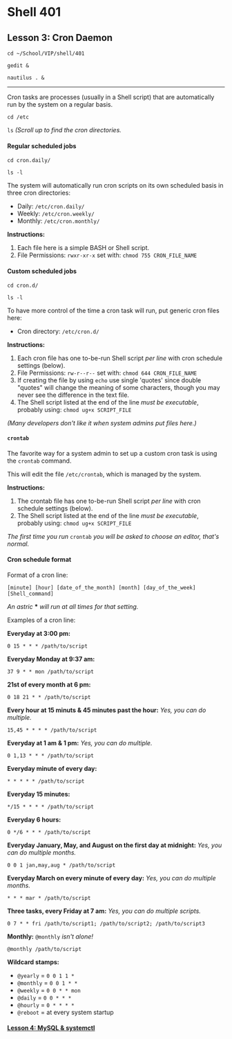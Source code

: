 # Shell 401
## Lesson 3: Cron Daemon

`cd ~/School/VIP/shell/401`

`gedit &`

`nautilus . &`

___

Cron tasks are processes (usually in a Shell script) that are automatically run by the system on a regular basis.

`cd /etc`

`ls` *(Scroll up to find the cron directories.*

#### Regular scheduled jobs

`cd cron.daily/`

`ls -l`

The system will automatically run cron scripts on its own scheduled basis in three cron directories:
- Daily: `/etc/cron.daily/`
- Weekly: `/etc/cron.weekly/`
- Monthly: `/etc/cron.monthly/`

**Instructions:**
1. Each file here is a simple BASH or Shell script.
2. File Permissions: `rwxr-xr-x` set with: `chmod 755 CRON_FILE_NAME`

#### Custom scheduled jobs

`cd cron.d/`

`ls -l`

To have more control of the time a cron task will run, put generic cron files here:
- Cron directory: `/etc/cron.d/`

**Instructions:**
1. Each cron file has one to-be-run Shell script *per line* with cron schedule settings (below).
2. File Permissions: `rw-r--r--` set with: `chmod 644 CRON_FILE_NAME`
3. If creating the file by using `echo` use single 'quotes' since double "quotes" will change the meaning of some characters, though you may never see the difference in the text file.
4. The Shell script listed at the end of the line *must be executable*, probably using: `chmod ug+x SCRIPT_FILE`

*(Many developers don't like it when system admins put files here.)*

#### `crontab`

The favorite way for a system admin to set up a custom cron task is using the `crontab` command.

This will edit the file `/etc/crontab`, which is managed by the system.

**Instructions:**
1. The crontab file has one to-be-run Shell script *per line* with cron schedule settings (below).
2. The Shell script listed at the end of the line *must be executable*, probably using: `chmod ug+x SCRIPT_FILE`

*The first time you run* `crontab` *you will be asked to choose an editor, that's normal.*

#### Cron schedule format

Format of a cron line:

`[minute] [hour] [date_of_the_month] [month] [day_of_the_week] [Shell_command]`

*An astric* **\*** *will run at all times for that setting.*

Examples of a cron line:

**Everyday at 3:00 pm:**
```shell
0 15 * * * /path/to/script
```

**Everyday Monday at 9:37 am:**
```shell
37 9 * * mon /path/to/script
```

**21st of every month at 6 pm:**
```shell
0 18 21 * * /path/to/script
```

**Every hour at 15 minuts & 45 minutes past the hour:** *Yes, you can do multiple.*
```shell
15,45 * * * * /path/to/script
```

**Everyday at 1 am & 1 pm:** *Yes, you can do multiple.*
```shell
0 1,13 * * * /path/to/script
```

**Everyday minute of every day:**
```shell
* * * * * /path/to/script
```

**Everyday 15 minutes:**
```shell
*/15 * * * * /path/to/script
```

**Everyday 6 hours:**
```shell
0 */6 * * * /path/to/script
```

**Everyday January, May, and August on the first day at midnight:** *Yes, you can do multiple months.*
```shell
0 0 1 jan,may,aug * /path/to/script
```

**Everyday March on every minute of every day:** *Yes, you can do multiple months.*
```shell
* * * mar * /path/to/script
```

**Three tasks, every Friday at 7 am:** *Yes, you can do multiple scripts.*
```shell
0 7 * * fri /path/to/script1; /path/to/script2; /path/to/script3
```

**Monthly:** `@monthly` *isn't alone!*
```shell
@monthly /path/to/script
```

**Wildcard stamps:**
- `@yearly` = `0 0 1 1 *`
- `@monthly` = `0 0 1 * *`
- `@weekly` = `0 0 * * mon`
- `@daily` = `0 0 * * *`
- `@hourly` = `0 * * * *`
- `@reboot` = at every system startup

#### [Lesson 4: MySQL & systemctl](https://github.com/inkVerb/vip/blob/master/401-shell/Lesson-04.md)
